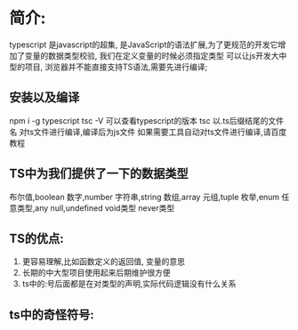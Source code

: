 # 简介:
  typescript 是javascript的超集,
  是JavaScript的语法扩展,为了更规范的开发它增加了变量的数据类型校验,
  我们在定义变量的时候必须指定类型
  可以让js开发大中型的项目,
  浏览器并不能直接支持TS语法,需要先进行编译;
  
## 安装以及编译
  npm i -g typescript
  tsc -V 可以查看typescript的版本
  tsc 以.ts后缀结尾的文件名 对ts文件进行编译,编译后为js文件
  如果需要工具自动对ts文件进行编译,请百度教程
     
## TS中为我们提供了一下的数据类型
  布尔值,boolean
  数字,number
  字符串,string
  数组,array
  元组,tuple
  枚举,enum
  任意类型,any
  null,undefined
  void类型
  never类型
  
## TS的优点:
  1. 更容易理解,比如函数定义的返回值, 变量的意思
  2. 长期的中大型项目使用起来后期维护很方便
  3. ts中的:号后面都是在对类型的声明,实际代码逻辑没有什么关系
  
## ts中的奇怪符号:
  

